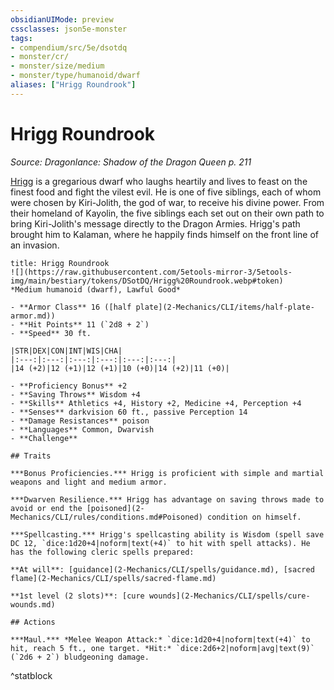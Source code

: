 ```yaml
---
obsidianUIMode: preview
cssclasses: json5e-monster
tags:
- compendium/src/5e/dsotdq
- monster/cr/
- monster/size/medium
- monster/type/humanoid/dwarf
aliases: ["Hrigg Roundrook"]
---
```

# Hrigg Roundrook
*Source: Dragonlance: Shadow of the Dragon Queen p. 211*  

[Hrigg](2-Mechanics/CLI/bestiary/npc/hrigg-roundrook-dsotdq.md) is a gregarious dwarf who laughs heartily and lives to feast on the finest food and fight the vilest evil. He is one of five siblings, each of whom were chosen by Kiri-Jolith, the god of war, to receive his divine power. From their homeland of Kayolin, the five siblings each set out on their own path to bring Kiri-Jolith's message directly to the Dragon Armies. Hrigg's path brought him to Kalaman, where he happily finds himself on the front line of an invasion.

```ad-statblock
title: Hrigg Roundrook
![](https://raw.githubusercontent.com/5etools-mirror-3/5etools-img/main/bestiary/tokens/DSotDQ/Hrigg%20Roundrook.webp#token)
*Medium humanoid (dwarf), Lawful Good*

- **Armor Class** 16 ([half plate](2-Mechanics/CLI/items/half-plate-armor.md))
- **Hit Points** 11 (`2d8 + 2`)
- **Speed** 30 ft.

|STR|DEX|CON|INT|WIS|CHA|
|:---:|:---:|:---:|:---:|:---:|:---:|
|14 (+2)|12 (+1)|12 (+1)|10 (+0)|14 (+2)|11 (+0)|

- **Proficiency Bonus** +2
- **Saving Throws** Wisdom +4
- **Skills** Athletics +4, History +2, Medicine +4, Perception +4
- **Senses** darkvision 60 ft., passive Perception 14
- **Damage Resistances** poison
- **Languages** Common, Dwarvish
- **Challenge** 

## Traits

***Bonus Proficiencies.*** Hrigg is proficient with simple and martial weapons and light and medium armor.

***Dwarven Resilience.*** Hrigg has advantage on saving throws made to avoid or end the [poisoned](2-Mechanics/CLI/rules/conditions.md#Poisoned) condition on himself.

***Spellcasting.*** Hrigg's spellcasting ability is Wisdom (spell save DC 12, `dice:1d20+4|noform|text(+4)` to hit with spell attacks). He has the following cleric spells prepared:

**At will**: [guidance](2-Mechanics/CLI/spells/guidance.md), [sacred flame](2-Mechanics/CLI/spells/sacred-flame.md)

**1st level (2 slots)**: [cure wounds](2-Mechanics/CLI/spells/cure-wounds.md)

## Actions

***Maul.*** *Melee Weapon Attack:* `dice:1d20+4|noform|text(+4)` to hit, reach 5 ft., one target. *Hit:* `dice:2d6+2|noform|avg|text(9)` (`2d6 + 2`) bludgeoning damage.
```
^statblock